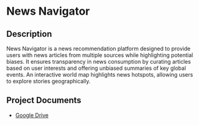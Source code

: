 # News Navigator

## Description
News Navigator is a news recommendation platform designed to provide users with news articles from multiple sources while highlighting potential biases. It ensures transparency in news consumption by curating articles based on user interests and offering unbiased summaries of key global events. An interactive world map highlights news hotspots, allowing users to explore stories geographically.

## Project Documents
- [Google Drive](https://drive.google.com/drive/folders/1aKeN54HV-DNzzb9e38mWx4OPBNVIYptg?usp=sharing)


